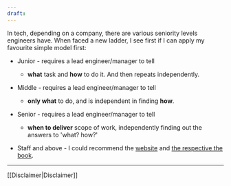 ```yaml
---
draft:
---
```


In tech, depending on a company, there are various seniority levels engineers have. When faced a new ladder, I see first if I can apply my favourite simple model first:

- Junior - requires a lead engineer/manager to tell 
	- **what** task and **how** to do it. And then repeats independently.

- Middle - requires a lead engineer/manager to tell 
	- **only what** to do, and is independent in finding **how**.

- Senior - requires a lead engineer/manager to tell 
	- **when to deliver** scope of work, independently finding out the answers to 'what? how?'
- Staff and above - I could recommend the [website](https://staffeng.com) and [the respective the book](https://staffeng.com/book). 


---
[[Disclaimer|Disclaimer]]
